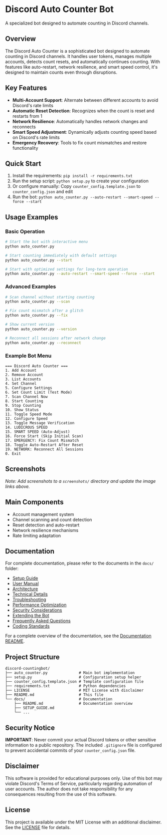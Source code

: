 # Discord Auto Counter Bot

A specialized bot designed to automate counting in Discord channels.

## Overview
The Discord Auto Counter is a sophisticated bot designed to automate counting in Discord channels. It handles user tokens, manages multiple accounts, detects count resets, and automatically continues counting. With features like auto-restart, network resilience, and smart speed control, it's designed to maintain counts even through disruptions.

## Key Features
- **Multi-Account Support**: Alternate between different accounts to avoid Discord's rate limits
- **Automatic Reset Detection**: Recognizes when the count is reset and restarts from 1
- **Network Resilience**: Automatically handles network changes and reconnects
- **Smart Speed Adjustment**: Dynamically adjusts counting speed based on Discord's rate limits
- **Emergency Recovery**: Tools to fix count mismatches and restore functionality

## Quick Start
1. Install the requirements: `pip install -r requirements.txt`
2. Run the setup script: `python setup.py` to create your configuration
3. Or configure manually: Copy `counter_config.template.json` to `counter_config.json` and edit
4. Run the bot: `python auto_counter.py --auto-restart --smart-speed --force --start`

## Usage Examples

### Basic Operation
```bash
# Start the bot with interactive menu
python auto_counter.py

# Start counting immediately with default settings
python auto_counter.py --start

# Start with optimized settings for long-term operation
python auto_counter.py --auto-restart --smart-speed --force --start
```

### Advanced Examples
```bash
# Scan channel without starting counting
python auto_counter.py --scan

# Fix count mismatch after a glitch
python auto_counter.py --fix

# Show current version
python auto_counter.py --version

# Reconnect all sessions after network change
python auto_counter.py --reconnect
```

### Example Bot Menu
```
=== Discord Auto Counter ===
1. Add Account
2. Remove Account
3. List Accounts
4. Set Channel
5. Configure Settings
6. Set Count Limit (Test Mode)
7. Scan Channel Now
8. Start Counting
9. Stop Counting
10. Show Status
11. Toggle Speed Mode
12. Configure Speed
13. Toggle Message Verification
14. LUDICROUS SPEED
15. SMART SPEED (Auto-Adjust)
16. Force Start (Skip Initial Scan)
17. EMERGENCY: Fix Count Mismatch
18. Toggle Auto-Restart After Reset
19. NETWORK: Reconnect All Sessions
0. Exit
```

## Screenshots

<!-- 
Screenshots would typically be added here. For example:

![Bot in Action](screenshots/bot_counting.png)
![Configuration Menu](screenshots/configuration_menu.png)
![Status Display](screenshots/status_display.png)
-->

*Note: Add screenshots to a `screenshots/` directory and update the image links above.*

## Main Components
- Account management system
- Channel scanning and count detection
- Reset detection and auto-restart
- Network resilience mechanisms
- Rate limiting adaptation

## Documentation
For complete documentation, please refer to the documents in the `docs/` folder:

- [Setup Guide](docs/SETUP_GUIDE.md)
- [User Manual](docs/USER_MANUAL.md)
- [Architecture](docs/ARCHITECTURE.md)
- [Technical Details](docs/TECHNICAL_DETAILS.md)
- [Troubleshooting](docs/TROUBLESHOOTING.md)
- [Performance Optimization](docs/PERFORMANCE.md)
- [Security Considerations](docs/SECURITY.md)
- [Extending the Bot](docs/EXTENDING.md)
- [Frequently Asked Questions](docs/FAQ.md)
- [Coding Standards](docs/CODING_STANDARDS.md)

For a complete overview of the documentation, see the [Documentation README](docs/README.md).

## Project Structure

```
discord-countingbot/
├── auto_counter.py              # Main bot implementation
├── setup.py                     # Configuration setup helper
├── counter_config.template.json # Template configuration file
├── requirements.txt             # Python dependencies
├── LICENSE                      # MIT License with disclaimer
├── README.md                    # This file
└── docs/                        # Documentation
    ├── README.md                # Documentation overview
    ├── SETUP_GUIDE.md
    └── ...
```

## Security Notice

**IMPORTANT**: Never commit your actual Discord tokens or other sensitive information to a public repository. The included `.gitignore` file is configured to prevent accidental commits of your `counter_config.json` file.

## Disclaimer

This software is provided for educational purposes only. Use of this bot may violate Discord's Terms of Service, particularly regarding automation of user accounts. The author does not take responsibility for any consequences resulting from the use of this software.

## License

This project is available under the MIT License with an additional disclaimer. See the [LICENSE](LICENSE) file for details. 